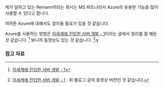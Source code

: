 제가 일하고 있는 Remann이라는 회사는 MS 파트너라서 Azure의 유용한 기능을 많이 사용할 수 있다고 합니다. 

여하튼 Azure에 대해서도 알아둘 필요가 있을 것 같습니다. 

Azure를 사용하는 방법은 [이세계에 진입한 서버 개발 - 1](http://totuworld.github.io/2016/12/21/azureandunity-01/)이라는 글에서 정리를 잘 해둔 것 같습니다. [^totuworld] 보니까 동영상도 있는 것 같습니다. [^Evwb2jwat6M]q

### 참고 자료

[^totuworld]: [이세계에 진입한 서버 개발 - 1](http://totuworld.github.io/2016/12/21/azureandunity-01/)

[^Evwb2jwat6M]: [이세계에 진입한 서버 개발 - 1](https://www.youtube.com/watch?v=Evwb2jwat6M) : 위 블로그 글의 동영상 버전인 것 같습니다. 